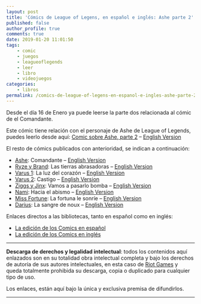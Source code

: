 ```yaml
---
layout: post
title: 'Cómics de League of Legens, en español e inglés: Ashe parte 2'
published: false
author_profile: true
comments: true
date: 2019-01-20 11:01:50
tags:
    - comic
    - juegos
    - leagueoflegends
    - leer
    - libro
    - videojuegos
categories:
    - libros
permalink: /comics-de-league-of-legens-en-espanol-e-ingles-ashe-parte-2
---
```

Desde el día 16 de Enero ya puede leerse la parte dos relacionada al cómic de el Comandante.

Este cómic tiene relación con el personaje de Ashe de League of Legends, puedes leerlo desde aquí: [Comic sobre Ashe, parte 2][1] &#8211; [English Version][2]

El resto de cómics publicados con anterioridad, se indican a continuación:

  * [Ashe][3]: Comandante &#8211; [English Version][4] 
  * [Ryze y Brand][5]: Las tierras abrasadoras &#8211; [English Version][6]
  * [Varus 1][7]: La luz del corazón &#8211; [English Version][8]
  * [Varus 2][9]: Castigo &#8211; [English Version][10] 
  * [Ziggs y Jinx][11]: Vamos a pasarlo bomba &#8211; [English Version][12]
  * [Nami][13]: Hacia el abismo &#8211; [English Version][14]
  * [Miss Fortune][15]: La fortuna le sonríe &#8211; [English Version][16]
  * [Darius][17]: La sangre de noux &#8211; [English Version][18]

Enlaces directos a las bibliotecas, tanto en español como en inglés:

  * [La edición de los Comics en español][19]
  * [La edición de los Comics en inglés][20]

* * *

**Descarga de derechos y legalidad intelectual**: todos los contenidos aquí enlazados son en su totalidad obra intelectual completa y bajo los derechos de autoría de sus autores intelectuales, en esta caso de [Riot Games][21] y queda totalmente prohibida su descarga, copia o duplicado para cualquier tipo de uso.
  
Los enlaces, están aquí bajo la única y exclusiva premisa de difundirlos.

* * *

 [1]: https://kutt.it/ashees2
 [2]: https://kutt.it/asheen2
 [3]: https://kutt.it/ashees1
 [4]: https://kutt.it/asheen1
 [5]: https://kutt.it/ryzees
 [6]: https://kutt.it/ryzeen
 [7]: https://kutt.it/varus1
 [8]: https://kutt.it/varusen1
 [9]: https://kutt.it/varus2
 [10]: https://kutt.it/varusen2
 [11]: https://kutt.it/jzes
 [12]: https://kutt.it/jzen
 [13]: https://kutt.it/namies
 [14]: https://kutt.it/namien
 [15]: https://kutt.it/missfortunees
 [16]: https://kutt.it/missfortuneen
 [17]: https://kutt.it/dariuses
 [18]: https://kutt.it/dariusen
 [19]: https://kutt.it/comicsriot
 [20]: https://kutt.it/comicsriotUS
 [21]: https://kutt.it/riotgames